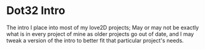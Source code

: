 # Dot32 Intro
The intro I place into most of my love2D projects;
May or may not be exactly what is in every project of mine as older projects go out of date, and I may tweak a version of the intro to better fit that particular project's needs.
